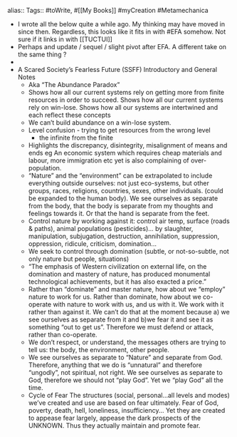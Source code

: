 alias::
Tags:: #toWrite, #[[My Books]] #myCreation #Metamechanica

- I wrote all the below quite a while ago. My thinking may have moved in since then. Regardless, this looks like it fits in with #EFA somehow. Not sure if it links in with [[TUCTUI]]
- Perhaps and update / sequel / slight pivot after EFA. A different take on the same thing ?
-
- A Scared Society’s Fearless Future (SSFF)
  Introductory and General Notes
	- Aka “The Abundance Paradox”
	- Shows how all our current systems rely on getting more from finite resources in order to succeed.
	  Shows how all our current systems rely on win-lose.
	  Shows how all our systems are intertwined and each reflect these concepts
	- We can’t build abundance on a win-lose system.
	- Level confusion - trying to get resources from the wrong level
		- the infinite from the finite
	- Highlights the discrepancy, disintegrity, misalignment of means and ends eg
	  An economic system which requires cheap materials and labour, more immigration etc yet is also complaining of over-population.
	- “Nature” and the “environment” can be extrapolated to include everything outside ourselves: not just eco-systems, but other groups, races, religions, countries, sexes, other individuals. (could be expanded to the human body). We see ourselves as separate from the body, that the body is separate from my thoughts and feelings towards it. Or that the hand is separate from the feet.
	- Control nature by working against it: control air temp, surface (roads & paths), animal populations (pesticides)... by slaughter, manipulation, subjugation, destruction, annihilation, suppression, oppression, ridicule, criticism, domination...
	- We seek to control through domination (subtle, or not-so-subtle, not only nature but people, situations)
	- “The emphasis of Western civilization on external life, on the domination and mastery of nature, has produced monumental technological achievements, but it has also exacted a price.”
	- Rather than “dominate” and master nature, how about we “employ” nature to work for us. Rather than dominate, how about we co-operate with nature to work with us, and us with it. We work with it rather than against it. We can’t do that at the moment because a) we see ourselves as separate from it and b)we fear it and see it as something “out to get us”. Therefore we must defend or attack, rather than co-operate.
	- We don’t respect, or understand, the messages others are trying to tell us: the body, the environment, other people.
	- We see ourselves as separate to “Nature” and separate from God. Therefore, anything that we do is “unnatural” and therefore “ungodly”, not spiritual, not right. We see ourselves as separate to God, therefore we should not “play God”. Yet we “play God” all the time.
	- Cycle of Fear
	  The structures (social, personal...all levels and modes) we’ve created and use are based on fear ultimately. Fear of God, poverty, death, hell, loneliness, insufficiency... Yet they are created to appease fear largely, appease the dark prospects of the UNKNOWN. Thus they actually maintain and promote fear.
